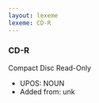 ```yaml
---
layout: lexeme
lexeme: CD-R
---
```


###  CD-R

Compact Disc Read-Only
* UPOS:  NOUN
* Added from:  unk

